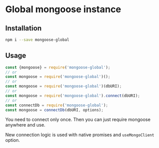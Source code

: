 Global mongoose instance
===================

Installation
-------------

```bash
npm i --save mongoose-global
```

Usage
-------------------

```javascript
const {mongoose} = require('mongoose-global');
// or
const mongoose = require('mongoose-global')();
// or
const mongoose = require('mongoose-global')(dbURI);
// or
const mongoose = require('mongoose-global').connect(dbURI);
// or
const connectDb = require('mongoose-global');
const mongoose = connectDb(dbURI, options);
```

You need to connect only once. Then you can just require mongoose anywhere and use.

New connection logic is used with native promises and `useMongoClient` option.
